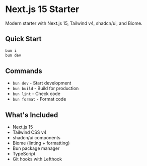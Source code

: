 # Next.js 15 Starter

Modern starter with Next.js 15, Tailwind v4, shadcn/ui, and Biome.

## Quick Start

```bash
bun i
bun dev
```

## Commands

- `bun dev` - Start development
- `bun build` - Build for production  
- `bun lint` - Check code
- `bun format` - Format code

## What's Included

- Next.js 15
- Tailwind CSS v4
- shadcn/ui components
- Biome (linting + formatting)
- Bun package manager
- TypeScript
- Git hooks with Lefthook

